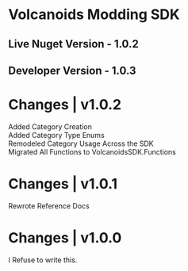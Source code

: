 ﻿# Volcanoids Modding SDK

## Live Nuget Version - 1.0.2
## Developer Version - 1.0.3

# Changes | v1.0.2

Added Category Creation<br/>
Added Category Type Enums<br/>
Remodeled Category Usage Across the SDK<br/>
Migrated All Functions to VolcanoidsSDK.Functions<br/>

# Changes | v1.0.1

Rewrote Reference Docs

# Changes | v1.0.0

I Refuse to write this.